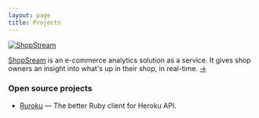 ```yaml
---
layout: page
title: Projects
---
```


[![ShopStream](http://f.cl.ly/items/0h1l2h3N0z142p0G1s2L/ShopStream.jpg)](/projects/shopstream.html)

[ShopSream](http://shopstream.co/) is an e-commerce analytics solution
as a service. It gives shop owners an insight into what's up in their
shop, in real-time. [&rarr;](/projects/shopstream.html)

### Open source projects

* [Ruroku](https://github.com/goshakkk/ruroku) — The better Ruby client
for Heroku API.
